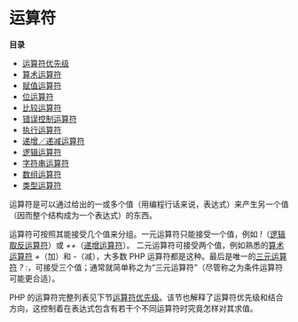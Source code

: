 运算符
======

**目录**

-   [运算符优先级](/language/operators/precedence.html)
-   [算术运算符](/language/operators/arithmetic.html)
-   [赋值运算符](/language/operators/assignment.html)
-   [位运算符](/language/operators/bitwise.html)
-   [比较运算符](/language/operators/comparison.html)
-   [错误控制运算符](/language/operators/errorcontrol.html)
-   [执行运算符](/language/operators/execution.html)
-   [递增／递减运算符](/language/operators/increment.html)
-   [逻辑运算符](/language/operators/logical.html)
-   [字符串运算符](/language/operators/string.html)
-   [数组运算符](/language/operators/array.html)
-   [类型运算符](/language/operators/type.html)

运算符是可以通过给出的一或多个值（用编程行话来说，表达式）来产生另一个值（因而整个结构成为一个表达式）的东西。

运算符可按照其能接受几个值来分组。一元运算符只能接受一个值，例如
*!*（<a href="/language/operators/logical.html" class="link">逻辑取反运算符</a>）或
*++*（<a href="/language/operators/increment.html" class="link">递增运算符</a>）。
二元运算符可接受两个值，例如熟悉的<a href="/language/operators/arithmetic.html" class="link">算术运算符</a>
*+*（加）和 *-*（减），大多数 PHP
运算符都是这种。最后是唯一的<a href="/language/operators/comparison.html#language.operators.comparison.ternary" class="link">三元运算符</a>
*?
:*，可接受三个值；通常就简单称之为“三元运算符”（尽管称之为条件运算符可能更合适）。

PHP
的运算符完整列表见下节<a href="/language/operators/precedence.html" class="link">运算符优先级</a>。该节也解释了运算符优先级和结合方向，这控制着在表达式包含有若干个不同运算符时究竟怎样对其求值。
